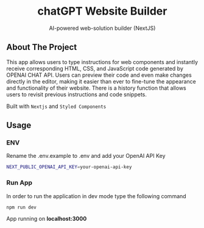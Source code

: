 <div align="center">
  <h1 align="center">chatGPT Website Builder</h1>

  <p align="center">
    AI-powered web-solution builder (NextJS)
  </p>
</div>

<!-- ABOUT THE PROJECT -->

## About The Project

This app allows users to type instructions for web components and instantly receive corresponding HTML, CSS, and JavaScript code generated by OPENAI CHAT API. Users can preview their code and even make changes directly in the editor, making it easier than ever to fine-tune the appearance and functionality of their website. There is a history function that allows users to revisit previous instructions and code snippets.

Built with `Nextjs` and `Styled Components`

## Usage

### ENV
Rename the .env.example to .env and add your OpenAI API Key
```bash
NEXT_PUBLIC_OPENAI_API_KEY=your-openai-api-key
```

### Run App
In order to run the application in dev mode type the following command

```bash
npm run dev
```

App running on **localhost:3000**

